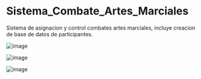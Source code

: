 # Sistema_Combate_Artes_Marciales

Sistema de asignacion y control combates artes marciales, incluye creacion de base de datos de participantes.

![image](https://github.com/Pablosan1979/Sistema_Combate_Artes_Marciales/assets/105828284/06b6a445-e556-43cd-a9ee-378a338a1043)

![image](https://github.com/Pablosan1979/Sistema_Combate_Artes_Marciales/assets/105828284/2fb3846b-dc46-4c74-a524-ea4557e30439)

![image](https://github.com/Pablosan1979/Sistema_Combate_Artes_Marciales/assets/105828284/27a41042-90c6-43b7-b294-7cd1ba202334)
